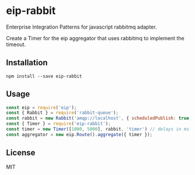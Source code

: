 # eip-rabbit

Enterprise Integration Patterns for javascript rabbitmq adapter.

Create a Timer for the eip aggregator that uses rabbitmq to implement the timeout.

## Installation

```
npm install --save eip-rabbit
```

## Usage

```javascript
const eip = require('eip');
const { Rabbit } = require('rabbit-queue');
const rabbit = new Rabbit('amqp://localhost', { scheduledPublish: true }); // scheduledPublish must be enabled
const { Timer } = require('eip-rabbit');
const timer = new Timer([1000, 5000], rabbit, 'timer') // delays in ms
const aggregator = new eip.Route().aggregate({ timer });
```

## License

MIT
